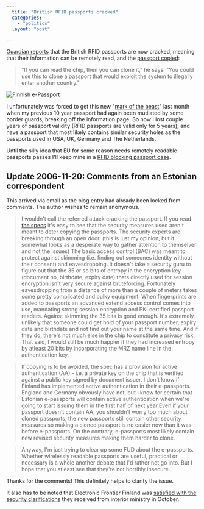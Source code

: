 ```yaml
---
  title: "British RFID passports cracked"
  categories: 
    - "politics"
  layout: "post"

---
```

[Guardian reports][1] that the British RFID passports are now cracked, meaning that their information can be remotely read, and the [passport copied][2]:

> "If you can read the chip, then you can clone it," he says. "You could use this to clone a passport that would exploit the system to illegally enter another country."

![Finnish e-Passport](https://s3.eu-central-1.amazonaws.com/bergie-iki-fi/finnish-e-passport.jpg)

I unfortunately was forced to get this new "[mark of the beast][3]" last month when my previous 10 year passport had again been mutilated by some border guards, breaking off the information page. So now I lost couple years of passport validity (RFID passports are valid only for 5 years), and have a passport that most likely contains similar security holes as the passports used in USA, UK, Germany and The Netherlands.

Until the silly idea that EU for some reason needs remotely readable passports passes I'll keep mine in a [RFID blocking passport case][4].

## Update 2006-11-20: Comments from an Estonian correspondent

This arrived via email as the blog entry had already been locked from comments. The author wishes to remain anonymous.

> I wouldn't call the referred attack cracking the passport. If you read [the
specs][1] it's easy to see that the security measures used aren't meant to
deter copying the passports. The security experts are breaking through an
open door. (this is just my opinion, but it somewhat looks as a desperate way
to gather attention to themselver and not the issues) The basic access
control (BAC) was meant to protect against skimming (i.e. finding out
someones identity without their consent) and eavesdropping. It doesn't take a
security guru to figure out that the 35 or so bits of entropy in the
encryption key (document no, birthdate, expiry date) thats directly used for
session encryption isn't very secure against bruteforcing. Fortunately
eavesdropping from a distance of more than a couple of meters takes some
pretty complicated and bulky equipment. When fingerprints are added to
passports an advanced extend access control comes into use, mandating strong
session encryption and PKI certified passport readers. Against skimming the
35 bits is good enough. It's extremely unlikely that someone could get hold
of your passport number, expiry date and birthdate and not find out your name
at the same time. And if they do, there's not much else in the chip to
constitute a privacy risk. That said, I would still be much happier if they
had increased entropy by atleast 20 bits by incorporating the MRZ name line
in the authentication key.

> If copying is to be avoided, the spec has a provision for active
authentication (AA) - i.e. a private key on the chip that is verified against
a public key signed by document issuer. I don't know if Finland has
implemented active authentication in their e-passports. England and Germany
obvously have not, but I know for certain that Estonian e-passports will
contain active authentication when we're going to start issuing them in the
first half of next year.Even if your passport doesn't contain AA, you
shouldn't worry too much about cloned passports, the new passports still
contain other security measures so making a cloned passport is no easier now
than it was before e-passports. On the contrary, e-passports most likely
contain new revised security measures making them harder to clone.

> Anyway, I'm just trying to clear up some FUD about the e-passports. Whether
wirelessly readable passports are useful, practical or necessary is a whole
another debate that I'd rather not go into. But I hope that you atleast see
that they're not horribly insecure.

Thanks for the comments! This definitely helps to clarify the issue.

It also has to be noted that Electronic Frontier Finland was [satisfied with the security clarifications][6] they received from interior ministry in October.

[1]: http://www.guardian.co.uk/idcards/story/0,,1950226,00.html
[2]: http://www.schneier.com/blog/archives/2006/08/hackers_clone_r.html
[3]: http://www.hasbrouck.org/blog/archives/001003.html
[4]: http://www.rfid-weblog.com/50226711/rfid_blocking_passport_cases.php
[5]: http://www.icao.int/mrtd/download/documents/TR-PKI%20mrtds%20ICC%20read-only%20access%20v1_1.pdf
[6]: http://www.effi.org/blog/2006-10-04-Herkko-Hietanen.html
